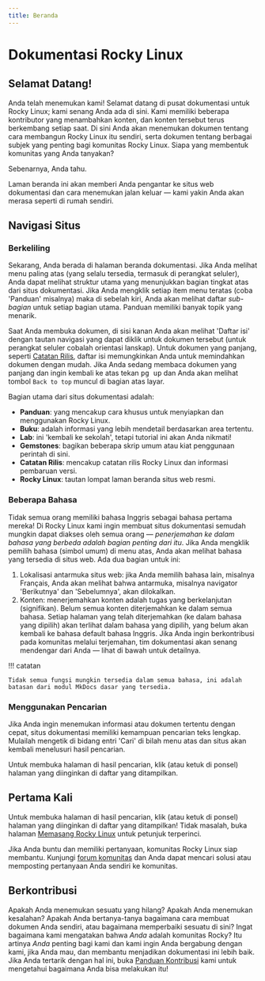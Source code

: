 ```yaml
---
title: Beranda
---
```


# Dokumentasi Rocky Linux

## Selamat Datang!

Anda telah menemukan kami! Selamat datang di pusat dokumentasi untuk Rocky Linux; kami senang Anda ada di sini. Kami memiliki beberapa kontributor yang menambahkan konten, dan konten tersebut terus berkembang setiap saat. Di sini Anda akan menemukan dokumen tentang cara membangun Rocky Linux itu sendiri, serta dokumen tentang berbagai subjek yang penting bagi komunitas Rocky Linux. Siapa yang membentuk komunitas yang Anda tanyakan?

Sebenarnya, Anda tahu.

Laman beranda ini akan memberi Anda pengantar ke situs web dokumentasi dan cara menemukan jalan keluar — kami yakin Anda akan merasa seperti di rumah sendiri.

## Navigasi Situs

### Berkeliling

Sekarang, Anda berada di halaman beranda dokumentasi. Jika Anda melihat menu paling atas (yang selalu tersedia, termasuk di perangkat seluler), Anda dapat melihat struktur utama yang menunjukkan bagian tingkat atas dari situs dokumentasi. Jika Anda mengklik setiap item menu teratas (coba 'Panduan' misalnya) maka di sebelah kiri, Anda akan melihat daftar *sub-bagian* untuk setiap bagian utama. Panduan memiliki banyak topik yang menarik.

Saat Anda membuka dokumen, di sisi kanan Anda akan melihat 'Daftar isi' dengan tautan navigasi yang dapat diklik untuk dokumen tersebut (untuk perangkat seluler cobalah orientasi lanskap). Untuk dokumen yang panjang, seperti [Catatan Rilis](release_notes/8_8.md), daftar isi memungkinkan Anda untuk memindahkan dokumen dengan mudah. Jika Anda sedang membaca dokumen yang panjang dan ingin kembali ke atas tekan <kbd>pg up</kbd> dan Anda akan melihat tombol `Back to top` muncul di bagian atas layar.

Bagian utama dari situs dokumentasi adalah:

* **Panduan**: yang mencakup cara khusus untuk menyiapkan dan menggunakan Rocky Linux.
* **Buku**: adalah informasi yang lebih mendetail berdasarkan area tertentu.
* **Lab**: ini 'kembali ke sekolah', tetapi tutorial ini akan Anda nikmati!
* **Gemstones**: bagikan beberapa skrip umum atau kiat penggunaan perintah di sini.
* **Catatan Rilis**: mencakup catatan rilis Rocky Linux dan informasi pembaruan versi.
* **Rocky Linux**: tautan lompat laman beranda situs web resmi.

### Beberapa Bahasa

Tidak semua orang memiliki bahasa Inggris sebagai bahasa pertama mereka! Di Rocky Linux kami ingin membuat situs dokumentasi semudah mungkin dapat diakses oleh semua orang — *penerjemahan ke dalam bahasa yang berbeda adalah bagian penting dari itu*. Jika Anda mengklik pemilih bahasa (simbol umum) di menu atas, Anda akan melihat bahasa yang tersedia di situs web. Ada dua bagian untuk ini:

1. Lokalisasi antarmuka situs web: jika Anda memilih bahasa lain, misalnya Français, Anda akan melihat bahwa antarmuka, misalnya navigator 'Berikutnya' dan 'Sebelumnya', akan dilokalkan.
1. Konten: menerjemahkan konten adalah tugas yang berkelanjutan (signifikan). Belum semua konten diterjemahkan ke dalam semua bahasa. Setiap halaman yang telah diterjemahkan (ke dalam bahasa yang dipilih) akan terlihat dalam bahasa yang dipilih, yang belum akan kembali ke bahasa default bahasa Inggris. Jika Anda ingin berkontribusi pada komunitas melalui terjemahan, tim dokumentasi akan senang mendengar dari Anda — lihat di bawah untuk detailnya.

!!! catatan

    Tidak semua fungsi mungkin tersedia dalam semua bahasa, ini adalah batasan dari modul MkDocs dasar yang tersedia.

### Menggunakan Pencarian

Jika Anda ingin menemukan informasi atau dokumen tertentu dengan cepat, situs dokumentasi memiliki kemampuan pencarian teks lengkap. Mulailah mengetik di bidang entri 'Cari' di bilah menu atas dan situs akan kembali menelusuri hasil pencarian.

Untuk membuka halaman di hasil pencarian, klik (atau ketuk di ponsel) halaman yang diinginkan di daftar yang ditampilkan.

## Pertama Kali

Untuk membuka halaman di hasil pencarian, klik (atau ketuk di ponsel) halaman yang diinginkan di daftar yang ditampilkan! Tidak masalah, buka halaman [Memasang Rocky Linux](guides/installation.md) untuk petunjuk terperinci.

Jika Anda buntu dan memiliki pertanyaan, komunitas Rocky Linux siap membantu. Kunjungi [forum komunitas](https://forums.rockylinux.org) dan Anda dapat mencari solusi atau memposting pertanyaan Anda sendiri ke komunitas.

## Berkontribusi

Apakah Anda menemukan sesuatu yang hilang? Apakah Anda menemukan kesalahan? Apakah Anda bertanya-tanya bagaimana cara membuat dokumen Anda sendiri, atau bagaimana memperbaiki sesuatu di sini? Ingat bagaimana kami mengatakan bahwa *Anda* adalah komunitas Rocky? Itu artinya *Anda* penting bagi kami dan kami ingin Anda bergabung dengan kami, jika Anda mau, dan membantu menjadikan dokumentasi ini lebih baik. Jika Anda tertarik dengan hal ini, buka [Panduan Kontribusi](https://github.com/rocky-linux/documentation/blob/main/README.md) kami untuk mengetahui bagaimana Anda bisa melakukan itu!
